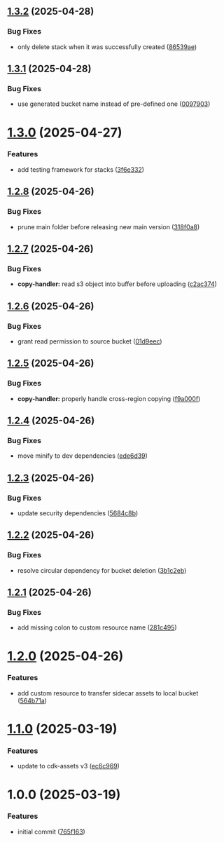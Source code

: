 ## [1.3.2](https://github.com/soliantconsulting/sidecar-deploy-utils/compare/v1.3.1...v1.3.2) (2025-04-28)


### Bug Fixes

* only delete stack when it was successfully created ([86539ae](https://github.com/soliantconsulting/sidecar-deploy-utils/commit/86539aedccf526665b920c6c1f8f8a1ebbe2d4f7))

## [1.3.1](https://github.com/soliantconsulting/sidecar-deploy-utils/compare/v1.3.0...v1.3.1) (2025-04-28)


### Bug Fixes

* use generated bucket name instead of pre-defined one ([0097903](https://github.com/soliantconsulting/sidecar-deploy-utils/commit/00979031e7b01281c12b1488844f87694afc2ee6))

# [1.3.0](https://github.com/soliantconsulting/sidecar-deploy-utils/compare/v1.2.8...v1.3.0) (2025-04-27)


### Features

* add testing framework for stacks ([3f6e332](https://github.com/soliantconsulting/sidecar-deploy-utils/commit/3f6e332fe9ffb2335d9bcb91df6beed3d9d40f14))

## [1.2.8](https://github.com/soliantconsulting/sidecar-deploy-utils/compare/v1.2.7...v1.2.8) (2025-04-26)


### Bug Fixes

* prune main folder before releasing new main version ([318f0a8](https://github.com/soliantconsulting/sidecar-deploy-utils/commit/318f0a8f32c4f03b078f5c8b18082599c4a909ba))

## [1.2.7](https://github.com/soliantconsulting/sidecar-deploy-utils/compare/v1.2.6...v1.2.7) (2025-04-26)


### Bug Fixes

* **copy-handler:** read s3 object into buffer before uploading ([c2ac374](https://github.com/soliantconsulting/sidecar-deploy-utils/commit/c2ac374bf2378035279d2ae07b829c30dc64c6ba))

## [1.2.6](https://github.com/soliantconsulting/sidecar-deploy-utils/compare/v1.2.5...v1.2.6) (2025-04-26)


### Bug Fixes

* grant read permission to source bucket ([01d9eec](https://github.com/soliantconsulting/sidecar-deploy-utils/commit/01d9eec52d4c9caedfe88ecd009102cfa53c98f6))

## [1.2.5](https://github.com/soliantconsulting/sidecar-deploy-utils/compare/v1.2.4...v1.2.5) (2025-04-26)


### Bug Fixes

* **copy-handler:** properly handle cross-region copying ([f9a000f](https://github.com/soliantconsulting/sidecar-deploy-utils/commit/f9a000fc1a21a286a42eb2d01ce3ddae286eb0f6))

## [1.2.4](https://github.com/soliantconsulting/sidecar-deploy-utils/compare/v1.2.3...v1.2.4) (2025-04-26)


### Bug Fixes

* move minify to dev dependencies ([ede6d39](https://github.com/soliantconsulting/sidecar-deploy-utils/commit/ede6d39ffa45d989ddde3a2b77a9d57f1492412c))

## [1.2.3](https://github.com/soliantconsulting/sidecar-deploy-utils/compare/v1.2.2...v1.2.3) (2025-04-26)


### Bug Fixes

* update security dependencies ([5684c8b](https://github.com/soliantconsulting/sidecar-deploy-utils/commit/5684c8b36bac63220201ada654de18d98a1a3e3f))

## [1.2.2](https://github.com/soliantconsulting/sidecar-deploy-utils/compare/v1.2.1...v1.2.2) (2025-04-26)


### Bug Fixes

* resolve circular dependency for bucket deletion ([3b1c2eb](https://github.com/soliantconsulting/sidecar-deploy-utils/commit/3b1c2eb887bdbaa1729ac5297040e772214874a2))

## [1.2.1](https://github.com/soliantconsulting/sidecar-deploy-utils/compare/v1.2.0...v1.2.1) (2025-04-26)


### Bug Fixes

* add missing colon to custom resource name ([281c495](https://github.com/soliantconsulting/sidecar-deploy-utils/commit/281c49556f3286075fc263af6220786a9d9c9757))

# [1.2.0](https://github.com/soliantconsulting/sidecar-deploy-utils/compare/v1.1.0...v1.2.0) (2025-04-26)


### Features

* add custom resource to transfer sidecar assets to local bucket ([564b71a](https://github.com/soliantconsulting/sidecar-deploy-utils/commit/564b71a5ba19d4ffae689feb33680f9296a91e78))

# [1.1.0](https://github.com/soliantconsulting/sidecar-deploy-utils/compare/v1.0.0...v1.1.0) (2025-03-19)


### Features

* update to cdk-assets v3 ([ec6c969](https://github.com/soliantconsulting/sidecar-deploy-utils/commit/ec6c9696a5d88bbff6f9aec01ff65772b314aae6))

# 1.0.0 (2025-03-19)


### Features

* initial commit ([765f163](https://github.com/soliantconsulting/sidecar-deploy-utils/commit/765f1636210ca874bdab37c80f43ef65cfe66f5f))

